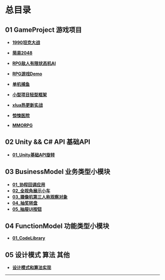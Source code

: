 # 总目录
01 GameProject  游戏项目
---------------------------------------------------------------------------------------------------------
* [**1990坦克大战**](https://github.com/linguoyuan/01_1990Tank)

* [**简易2048**](https://github.com/linguoyuan/02_2048)

* [**RPG敌人有限状态机AI**](https://github.com/linguoyuan/03_RPG_FSM_AI)

* [**RPG游戏Demo**](https://github.com/linguoyuan/04_MyRPGGame)

* [**单机捕鱼**](https://github.com/linguoyuan/04_MyRPGGame)

* [**小型项目轻型框架**](https://github.com/linguoyuan/06_SimpleFrame)

* [**xlua热更新实战**](https://github.com/linguoyuan/xLuaSampleFrame)

* [**惊悚医院**](https://github.com/linguoyuan/07_JingSongYiYuan)

* [**MMORPG**](https://github.com/linguoyuan/08_MMORPGDemo/tree/master)


02 Unity && C#  API  基础API
--------------------------------------------------------------------------------------------------------
* [**01_Unity基础API旋转**](https://github.com/linguoyuan/Unity_API_01_Rotate)



03 BusinessModel  业务类型小模块
--------------------------------------------------------------------------------------------------------
* [**01_协程回调应用**](https://github.com/linguoyuan/BusinessModel_01_CoroutineAndAction)
* [**02_全视角展示小车**](https://github.com/linguoyuan/BusinessModel_02_ViewControl)
* [**03_摄像机第三人称观察对象**](https://github.com/linguoyuan/BusinessModel_3_CameraControl)
* [**04_抽奖转盘**](https://github.com/linguoyuan/BusinessModel_04_TurnWheel/tree/master)
* [**05_抽屉UI按钮**](https://github.com/linguoyuan/BusinessModel_05_ChouTi/tree/master)

04 FunctionModel  功能类型小模块
--------------------------------------------------------------------------------------------------------
* [**01_CodeLibrary**](https://github.com/linguoyuan/CodeLibrary)


05 设计模式 算法 其他
--------------------------------------------------------------------------------------------------------
* [**设计模式和算法实现**](https://github.com/linguoyuan/CSharp)

--------------------------------------------------------------------------------------------------------
